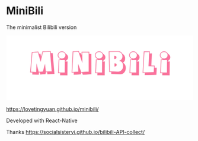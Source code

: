 # MiniBili

The minimalist Bilibili version

![minibili](./docs/minibili.webp)

https://lovetingyuan.github.io/minibili/

Developed with React-Native

Thanks https://socialsisteryi.github.io/bilibili-API-collect/
